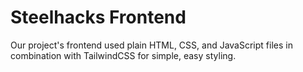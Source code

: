 # Steelhacks Frontend
Our project's frontend used plain HTML, CSS, and JavaScript files in combination with TailwindCSS for simple, easy styling.
